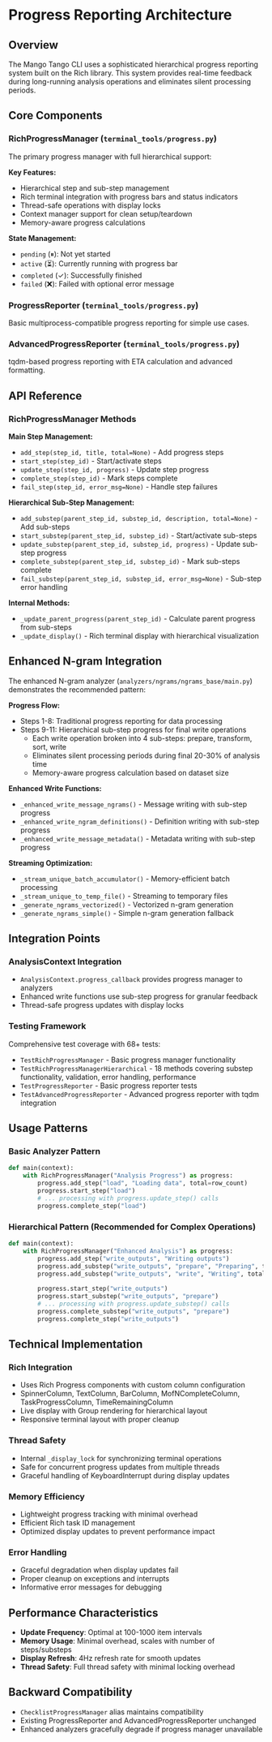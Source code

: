 # Progress Reporting Architecture

## Overview 

The Mango Tango CLI uses a sophisticated hierarchical progress reporting system built on the Rich library. This system provides real-time feedback during long-running analysis operations and eliminates silent processing periods.

## Core Components

### RichProgressManager (`terminal_tools/progress.py`)

The primary progress manager with full hierarchical support:

**Key Features:**
- Hierarchical step and sub-step management
- Rich terminal integration with progress bars and status indicators
- Thread-safe operations with display locks
- Context manager support for clean setup/teardown
- Memory-aware progress calculations

**State Management:**
- `pending` (⏸): Not yet started
- `active` (⏳): Currently running with progress bar  
- `completed` (✓): Successfully finished
- `failed` (❌): Failed with optional error message

### ProgressReporter (`terminal_tools/progress.py`)

Basic multiprocess-compatible progress reporting for simple use cases.

### AdvancedProgressReporter (`terminal_tools/progress.py`)  

tqdm-based progress reporting with ETA calculation and advanced formatting.

## API Reference

### RichProgressManager Methods

**Main Step Management:**
- `add_step(step_id, title, total=None)` - Add progress steps
- `start_step(step_id)` - Start/activate steps
- `update_step(step_id, progress)` - Update step progress
- `complete_step(step_id)` - Mark steps complete
- `fail_step(step_id, error_msg=None)` - Handle step failures

**Hierarchical Sub-Step Management:**
- `add_substep(parent_step_id, substep_id, description, total=None)` - Add sub-steps
- `start_substep(parent_step_id, substep_id)` - Start/activate sub-steps
- `update_substep(parent_step_id, substep_id, progress)` - Update sub-step progress
- `complete_substep(parent_step_id, substep_id)` - Mark sub-steps complete
- `fail_substep(parent_step_id, substep_id, error_msg=None)` - Sub-step error handling

**Internal Methods:**
- `_update_parent_progress(parent_step_id)` - Calculate parent progress from sub-steps
- `_update_display()` - Rich terminal display with hierarchical visualization

## Enhanced N-gram Integration

The enhanced N-gram analyzer (`analyzers/ngrams/ngrams_base/main.py`) demonstrates the recommended pattern:

**Progress Flow:**
- Steps 1-8: Traditional progress reporting for data processing
- Steps 9-11: Hierarchical sub-step progress for final write operations
  - Each write operation broken into 4 sub-steps: prepare, transform, sort, write
  - Eliminates silent processing periods during final 20-30% of analysis time
  - Memory-aware progress calculation based on dataset size

**Enhanced Write Functions:**
- `_enhanced_write_message_ngrams()` - Message writing with sub-step progress
- `_enhanced_write_ngram_definitions()` - Definition writing with sub-step progress  
- `_enhanced_write_message_metadata()` - Metadata writing with sub-step progress

**Streaming Optimization:**
- `_stream_unique_batch_accumulator()` - Memory-efficient batch processing
- `_stream_unique_to_temp_file()` - Streaming to temporary files
- `_generate_ngrams_vectorized()` - Vectorized n-gram generation
- `_generate_ngrams_simple()` - Simple n-gram generation fallback

## Integration Points

### AnalysisContext Integration
- `AnalysisContext.progress_callback` provides progress manager to analyzers
- Enhanced write functions use sub-step progress for granular feedback
- Thread-safe progress updates with display locks

### Testing Framework
Comprehensive test coverage with 68+ tests:
- `TestRichProgressManager` - Basic progress manager functionality
- `TestRichProgressManagerHierarchical` - 18 methods covering substep functionality, validation, error handling, performance
- `TestProgressReporter` - Basic progress reporter tests  
- `TestAdvancedProgressReporter` - Advanced progress reporter with tqdm integration

## Usage Patterns

### Basic Analyzer Pattern
```python
def main(context):
    with RichProgressManager("Analysis Progress") as progress:
        progress.add_step("load", "Loading data", total=row_count)
        progress.start_step("load")
        # ... processing with progress.update_step() calls
        progress.complete_step("load")
```

### Hierarchical Pattern (Recommended for Complex Operations)
```python
def main(context):
    with RichProgressManager("Enhanced Analysis") as progress:
        progress.add_step("write_outputs", "Writing outputs")
        progress.add_substep("write_outputs", "prepare", "Preparing", total=100)
        progress.add_substep("write_outputs", "write", "Writing", total=200)
        
        progress.start_step("write_outputs")
        progress.start_substep("write_outputs", "prepare")
        # ... processing with progress.update_substep() calls
        progress.complete_substep("write_outputs", "prepare")
        progress.complete_step("write_outputs")
```

## Technical Implementation

### Rich Integration
- Uses Rich Progress components with custom column configuration
- SpinnerColumn, TextColumn, BarColumn, MofNCompleteColumn, TaskProgressColumn, TimeRemainingColumn
- Live display with Group rendering for hierarchical layout
- Responsive terminal layout with proper cleanup

### Thread Safety
- Internal `_display_lock` for synchronizing terminal operations
- Safe for concurrent progress updates from multiple threads
- Graceful handling of KeyboardInterrupt during display updates

### Memory Efficiency
- Lightweight progress tracking with minimal overhead
- Efficient Rich task ID management
- Optimized display updates to prevent performance impact

### Error Handling
- Graceful degradation when display updates fail
- Proper cleanup on exceptions and interrupts
- Informative error messages for debugging

## Performance Characteristics

- **Update Frequency**: Optimal at 100-1000 item intervals
- **Memory Usage**: Minimal overhead, scales with number of steps/substeps
- **Display Refresh**: 4Hz refresh rate for smooth updates
- **Thread Safety**: Full thread safety with minimal locking overhead

## Backward Compatibility

- `ChecklistProgressManager` alias maintains compatibility
- Existing ProgressReporter and AdvancedProgressReporter unchanged
- Enhanced analyzers gracefully degrade if progress manager unavailable